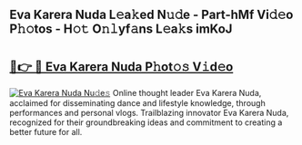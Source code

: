 ## Eva Karera Nuda L𝚎a𝚔ed N𝚞𝚍e - Part-hMf Vi𝚍𝚎o P𝚑𝚘tos - H𝚘𝚝 O𝚗𝚕yf𝚊ns L𝚎a𝚔s imKoJ

# <h2><a href="http://kf9fcp.oniu.top/?m=Eva+Karera+Nuda">🔗👉 🔴 Eva Karera Nuda P𝚑ot𝚘𝚜 V𝚒d𝚎o</a></h2>

[![Eva Karera Nuda Nu𝚍e𝚜](https://i.imgur.com/0qMVB7G.gif)](http://kf9fcp.oniu.top/?m=Eva+Karera+Nuda)
Online thought leader Eva Karera Nuda, acclaimed for disseminating dance and lifestyle knowledge, through performances and personal vlogs. Trailblazing innovator Eva Karera Nuda, recognized for their groundbreaking ideas and commitment to creating a better future for all.  
